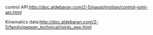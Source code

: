 control API:http://doc.aldebaran.com/2-5/naoqi/motion/control-joint-api.html

Kinematics data:http://doc.aldebaran.com/2-5/family/pepper_technical/joints_pep.html